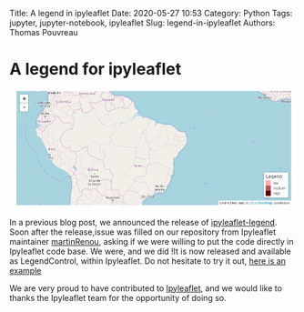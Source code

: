 Title: A legend in ipyleaflet
Date: 2020-05-27 10:53
Category: Python
Tags: jupyter, jupyter-notebook, ipyleaflet
Slug: legend-in-ipyleaflet
Authors: Thomas Pouvreau


# A legend for ipyleaflet

![image](/images/map_legend.png)

In a previous blog post, we announced the release of [ipyleaflet-legend](http://tech.weatherforce.org/blog/ipyleaflet-legend-release/). Soon after the release,issue was filled on our repository from Ipyleaflet maintainer [martinRenou](https://github.com/martinRenou), asking if we were willing to put the code directly in Ipyleaflet code base. We were, and we did !It is now released and available as LegendControl, within Ipyleaflet. Do not hesitate to try it out, [here is an example](https://ipyleaflet.readthedocs.io/en/stable/api_reference/legend_control.html)

We are very proud to have contributed to [Ipyleaflet](https://ipyleaflet.readthedocs.io/en/stable/), and we would like to thanks the Ipyleaflet team for the opportunity of doing so. 

